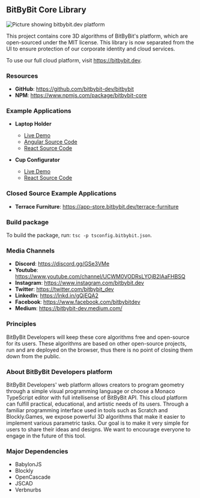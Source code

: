 ## BitByBit Core Library

<img src="https://app.bitbybit.dev/assets/git-cover.png" alt="Picture showing bitbybit.dev platform">

This project contains core 3D algorithms of BitByBit's platform, which are open-sourced under the MIT license. This library is now separated from the UI to ensure protection of our corporate identity and cloud services.

To use our full cloud platform, visit https://bitbybit.dev.

### Resources

- **GitHub**: https://github.com/bitbybit-dev/bitbybit
- **NPM**: https://www.npmjs.com/package/bitbybit-core

### Example Applications

- **Laptop Holder**
    - [Live Demo](https://app-store.bitbybit.dev/laptop-holder)
    - [Angular Source Code](https://github.com/bitbybit-dev/app-examples/tree/main/angular/laptop-holder)
    - [React Source Code](https://github.com/bitbybit-dev/app-examples/tree/main/react/laptop-holder)
    
- **Cup Configurator**
    - [Live Demo](https://app-store.bitbybit.dev/cup)
    - [React Source Code](https://github.com/bitbybit-dev/app-examples/tree/main/react/cup)

### Closed Source Example Applications

- **Terrace Furniture**: https://app-store.bitbybit.dev/terrace-furniture

### Build package

To build the package, run: `tsc -p tsconfig.bitbybit.json`.

### Media Channels

- **Discord**: https://discord.gg/GSe3VMe
- **Youtube**: https://www.youtube.com/channel/UCWM0VODRsLYOjB2IAaFHBSQ
- **Instagram**: https://www.instagram.com/bitbybit.dev
- **Twitter**: https://twitter.com/bitbybit_dev
- **LinkedIn**: https://lnkd.in/gQjEQA2
- **Facebook**: https://www.facebook.com/bitbybitdev
- **Medium**: https://bitbybit-dev.medium.com/

### Principles

BitByBit Developers will keep these core algorithms free and open-source for its users. These algorithms are based on other open-source projects, run and are deployed on the browser, thus there is no point of closing them down from the public.

### About BitByBit Developers platform

BitByBit Developers' web platform allows creators to program geometry through a simple visual programming language or choose a Monaco TypeScript editor with full intellisense of BitByBit API. This cloud platform can fulfill practical, educational, and artistic needs of its users. Through a familiar programming interface used in tools such as Scratch and Blockly.Games, we expose powerful 3D algorithms that make it easier to implement various parametric tasks. Our goal is to make it very simple for users to share their ideas and designs. We want to encourage everyone to engage in the future of this tool.

### Major Dependencies

- BabylonJS
- Blockly
- OpenCascade
- JSCAD
- Verbnurbs
